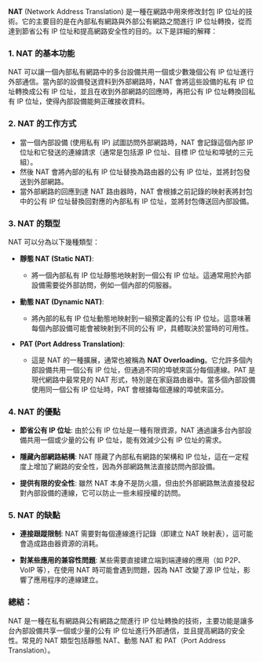**NAT** (Network Address Translation) 是一種在網路中用來修改封包 IP 位址的技術。它的主要目的是在內部私有網路與外部公有網路之間進行 IP 位址轉換，從而達到節省公有 IP 位址和提高網路安全性的目的。以下是詳細的解釋：

### 1. **NAT 的基本功能**
   NAT 可以讓一個內部私有網路中的多台設備共用一個或少數幾個公有 IP 位址進行外部通信。當內部的設備發送資料到外部網路時，NAT 會將這些設備的私有 IP 位址轉換成公有 IP 位址，並且在收到外部網路的回應時，再把公有 IP 位址轉換回私有 IP 位址，使得內部設備能夠正確接收資料。

### 2. **NAT 的工作方式**
   - 當一個內部設備 (使用私有 IP) 試圖訪問外部網路時，NAT 會記錄這個內部 IP 位址和它發送的連線請求（通常是包括源 IP 位址、目標 IP 位址和埠號的三元組）。
   - 然後 NAT 會將內部的私有 IP 位址替換為路由器的公有 IP 位址，並將封包發送到外部網路。
   - 當外部網路的回應到達 NAT 路由器時，NAT 會根據之前記錄的映射表將封包中的公有 IP 位址替換回對應的內部私有 IP 位址，並將封包傳送回內部設備。

### 3. **NAT 的類型**
   NAT 可以分為以下幾種類型：

   - **靜態 NAT (Static NAT)**: 
     - 將一個內部私有 IP 位址靜態地映射到一個公有 IP 位址。這通常用於內部設備需要從外部訪問，例如一個內部的伺服器。
     
   - **動態 NAT (Dynamic NAT)**: 
     - 將內部的私有 IP 位址動態地映射到一組預定義的公有 IP 位址。這意味著每個內部設備可能會被映射到不同的公有 IP，具體取決於當時的可用性。
     
   - **PAT (Port Address Translation)**: 
     - 這是 NAT 的一種擴展，通常也被稱為 **NAT Overloading**。它允許多個內部設備共用一個公有 IP 位址，但通過不同的埠號來區分每個連線。PAT 是現代網路中最常見的 NAT 形式，特別是在家庭路由器中。當多個內部設備使用同一個公有 IP 位址時，PAT 會根據每個連線的埠號來區分。

### 4. **NAT 的優點**
   - **節省公有 IP 位址**: 由於公有 IP 位址是一種有限資源，NAT 通過讓多台內部設備共用一個或少量的公有 IP 位址，能有效減少公有 IP 位址的需求。
   
   - **隱藏內部網路結構**: NAT 隱藏了內部私有網路的架構和 IP 位址，這在一定程度上增加了網路的安全性，因為外部網路無法直接訪問內部設備。
   
   - **提供有限的安全性**: 雖然 NAT 本身不是防火牆，但由於外部網路無法直接發起對內部設備的連線，它可以防止一些未經授權的訪問。

### 5. **NAT 的缺點**
   - **連接跟蹤限制**: NAT 需要對每個連線進行記錄（即建立 NAT 映射表），這可能會造成路由器資源的消耗。
   
   - **對某些應用的兼容性問題**: 某些需要直接建立端到端連線的應用（如 P2P、VoIP 等），在使用 NAT 時可能會遇到問題，因為 NAT 改變了源 IP 位址，影響了應用程序的連線建立。

### 總結：
NAT 是一種在私有網路與公有網路之間進行 IP 位址轉換的技術，主要功能是讓多台內部設備共享一個或少量的公有 IP 位址進行外部通信，並且提高網路的安全性。常見的 NAT 類型包括靜態 NAT、動態 NAT 和 PAT（Port Address Translation）。